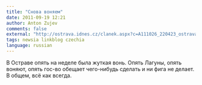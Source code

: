 ```yaml
---
title: "Снова воняем"
date: 2011-09-19 12:21
author: Anton Zujev
comments: false
external: "http://ostrava.idnes.cz/clanek.aspx?c=A111026_220423_ostrava-zpravy_jog"
tags: newsia linkblog czechia
language: russian
---
```


В Остраве опять на неделе была жуткая вонь. Опять Лагуны, опять воняют, опять гос-во обещает чего-нибудь сделать и ни фига не делает. В общем, всё как всегда.